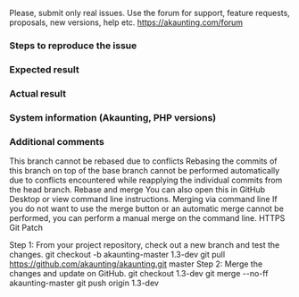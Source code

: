 Please, submit only real issues. Use the forum for support, feature requests, proposals, new versions, help etc. https://akaunting.com/forum

### Steps to reproduce the issue



### Expected result



### Actual result



### System information (Akaunting, PHP versions)



### Additional comments

This branch cannot be rebased due to conflicts
Rebasing the commits of this branch on top of the base branch cannot be performed automatically due to conflicts encountered while reapplying the individual commits from the head branch.
Rebase and merge  You can also open this in GitHub Desktop or view command line instructions.
Merging via command line
If you do not want to use the merge button or an automatic merge cannot be performed, you can perform a manual merge on the command line.
HTTPS
Git
Patch
	
Step 1: From your project repository, check out a new branch and test the changes.
 git checkout -b akaunting-master 1.3-dev
git pull https://github.com/akaunting/akaunting.git master
Step 2: Merge the changes and update on GitHub.
 git checkout 1.3-dev
git merge --no-ff akaunting-master
git push origin 1.3-dev
